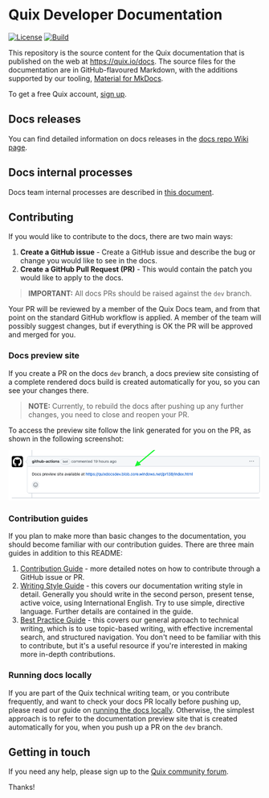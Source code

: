 # Quix Developer Documentation

[![License](https://img.shields.io/badge/License-Apache_2.0-blue.svg)](https://opensource.org/licenses/Apache-2.0)
[![Build](https://github.com/quixio/quix-docs/actions/workflows/sync-build-deploy.yaml/badge.svg)](https://github.com/quixio/quix-docs)

This repository is the source content for the Quix documentation that is published on the web at https://quix.io/docs. The source files for the documentation are in GitHub-flavoured Markdown, with the additions supported by our tooling, [Material for MkDocs](https://squidfunk.github.io/mkdocs-material/).

To get a free Quix account, [sign up](https://portal.platform.quix.ai/self-sign-up).

## Docs releases

You can find detailed information on docs releases in the [docs repo Wiki page](https://github.com/quixio/quix-docs/wiki/Docs-Releases).

## Docs internal processes

Docs team internal processes are described in [this document](DOCS-INTERNAL.md).

## Contributing

If you would like to contribute to the docs, there are two main ways:

1. **Create a GitHub issue** - Create a GitHub issue and describe the bug or change you would like to see in the docs.
2. **Create a GitHub Pull Request (PR)** - This would contain the patch you would like to apply to the docs.

> **IMPORTANT:** All docs PRs should be raised against the `dev` branch.

Your PR will be reviewed by a member of the Quix Docs team, and from that point on the standard GitHub workflow is applied. A member of the team will possibly suggest changes, but if everything is OK the PR will be approved and merged for you.

### Docs preview site

If you create a PR on the docs `dev` branch, a docs preview site consisting of a complete rendered docs build is created automatically for you, so you can see your changes there. 

> **NOTE:** Currently, to rebuild the docs after pushing up any further changes, you need to close and reopen your PR.

To access the preview site follow the link generated for you on the PR, as shown in the following screenshot:

![Docs preview site](./docs-preview-site.png)

### Contribution guides

If you plan to make more than basic changes to the documentation, you should become familiar with our contribution guides. There are three main guides in addition to this README:

1. [Contribution Guide](./CONTRIBUTING.md) - more detailed notes on how to contribute through a GitHub issue or PR.
2. [Writing Style Guide](./WRITING-STYLE.md) - this covers our documentation writing style in detail. Generally you should write in the second person, present tense, active voice, using International English. Try to use simple, directive language. Further details are contained in the guide.
3. [Best Practice Guide](./BEST-PRACTICE.md) - this covers our general aproach to technical writing, which is to use topic-based writing, with effective incremental search, and structured navigation. You don't need to be familiar with this to contribute, but it's a useful resource if you're interested in making more in-depth contributions.

### Running docs locally

If you are part of the Quix technical writing team, or you contribute frequently, and want to check your docs PR locally before pushing up, please read our guide on [running the docs locally](./RUNNING-DOCS-LOCALLY.md). Otherwise, the simplest approach is to refer to the documentation preview site that is created automatically for you, when you push up a PR on the `dev` branch.

## Getting in touch

If you need any help, please sign up to the [Quix community forum](https://forum.quix.io/).

Thanks!
